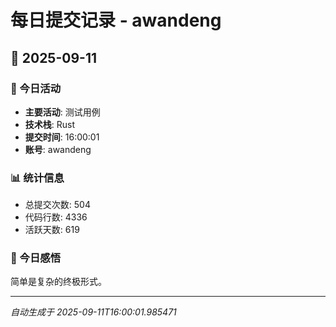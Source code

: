 # 每日提交记录 - awandeng

## 📅 2025-09-11

### 🎯 今日活动
- **主要活动**: 测试用例
- **技术栈**: Rust
- **提交时间**: 16:00:01
- **账号**: awandeng

### 📊 统计信息
- 总提交次数: 504
- 代码行数: 4336
- 活跃天数: 619

### 💭 今日感悟
简单是复杂的终极形式。

---
*自动生成于 2025-09-11T16:00:01.985471*
